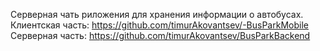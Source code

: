 Серверная чать риложения для хранения информации о автобусах. Клиентская часть: https://github.com/timurAkovantsev/-BusParkMobile Серверная часть: https://github.com/timurAkovantsev/BusParkBackend
